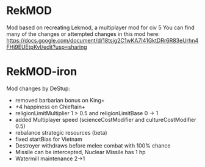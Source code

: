 # RekMOD
Mod based on recreating Lekmod, a multiplayer mod for civ 5
You can find many of the changes or attempted changes in this mod here:
https://docs.google.com/document/d/18tsjg2C1wKA7I41GktDRr6R83eUrhn4FHi9EUEtpKvI/edit?usp=sharing

# RekMOD-iron
Mod changes by DeStup:
- removed barbarian bonus on King+
- +4 happiness on Chieftain+
- religionLimitMultiplier 1 > 0.5 and religionLimitBase 0 -> 1
- added Multiplayer speed (scienceCostModifier and cultureCostModifier 0.5)
- rebalance strategic resources (beta)
- fixed startBias for Vietnam
- Destroyer withdraws before melee combat with 100% chance
- Missile can be intercepted, Nuclear Missile has 1 hp
- Watermill maintenance 2->1
